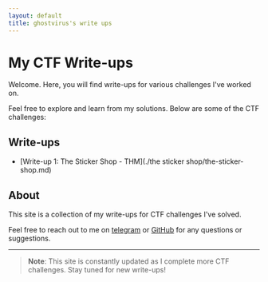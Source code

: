 ```yaml
---
layout: default
title: ghostvirus's write ups
---
```


# My CTF Write-ups

Welcome. Here, you will find write-ups for various challenges I've worked on.

Feel free to explore and learn from my solutions. Below are some of the CTF challenges:

## Write-ups

- [Write-up 1: The Sticker Shop - THM](./the sticker shop/the-sticker-shop.md)

## About

This site is a collection of my write-ups for CTF challenges I've solved.

Feel free to reach out to me on [telegram](https://web.telegram.org/k/#@ghostvirus62) or [GitHub](https://github.com/ghostvirus62) for any questions or suggestions.

---

> **Note**: This site is constantly updated as I complete more CTF challenges. Stay tuned for new write-ups!

